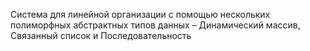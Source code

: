 Система для линейной организации с помощью нескольких
полиморфных абстрактных типов данных – Динамический массив, Связанный список и
Последовательность
